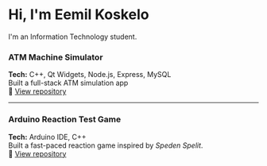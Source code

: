 # Hi, I'm Eemil Koskelo

I'm an Information Technology student.

### ATM Machine Simulator
**Tech:** C++, Qt Widgets, Node.js, Express, MySQL  
Built a full-stack ATM simulation app  
🔗 [View repository](https://github.com/tvt24kmo-project/group_15)

---

### Arduino Reaction Test Game
**Tech:** Arduino IDE, C++  
Built a fast-paced reaction game inspired by *Speden Spelit*.  
🔗 [View repository](https://github.com/mintusmaximus/TVT24KMO_R15_SpedenSpelit)

